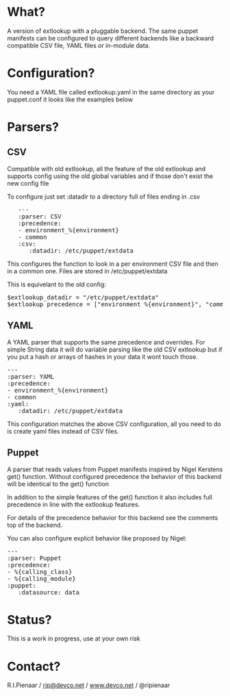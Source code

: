 What?
=====

A version of extlookup with a pluggable backend.  The same
puppet manifests can be configured to query different backends
like a backward compatible CSV file, YAML files or in-module
data.

Configuration?
==============

You need a YAML file called extlookup.yaml in the same directory as
your puppet.conf it looks like the examples below

Parsers?
========

CSV
---

Compatible with old extlookup, all the feature of the old extlookup
and supports config using the old global variables and if those
don't exist the new config file

To configure just set :datadir to a directory full of files ending
in .csv

<pre>
   ---
   :parser: CSV
   :precedence:
   - environment_%{environment}
   - common
   :csv:
      :datadir: /etc/puppet/extdata
</pre>

This configures the function to look in a per environment
CSV file and then in a common one.  Files are stored in
/etc/puppet/extdata

This is equivelant to the old config:

<pre>
$extlookup_datadir = "/etc/puppet/extdata"
$extlookup_precedence = ["environment_%{environment}", "common"]
</pre>

YAML
----

A YAML parser that supports the same precedence and overrides.
For simple String data it will do variable parsing like the old
CSV extlookup but if you put a hash or arrays of hashes in your
data it wont touch those.

<pre>
---
:parser: YAML
:precedence:
- environment_%{environment}
- common
:yaml:
   :datadir: /etc/puppet/extdata
</pre>

This configuration matches the above CSV configuration, all you
need to do is create yaml files instead of CSV files.

Puppet
------

A parser that reads values from Puppet manifests inspired by
Nigel Kerstens get() function.  Without configured precedence
the behavior of this backend will be identical to the get()
function

In addition to the simple features of the get() function it
also includes full precedence in line with the extlookup
features.

For details of the precedence behavior for this backend see
the comments top of the backend.

You can also configure explicit behavior like proposed by
Nigel:

<pre>
---
:parser: Puppet
:precedence:
- %{calling_class}
- %{calling_module}
:puppet:
   :datasource: data
</pre>

Status?
=======

This is a work in progress, use at your own risk

Contact?
========

R.I.Pienaar / rip@devco.net / www.devco.net / @ripienaar
